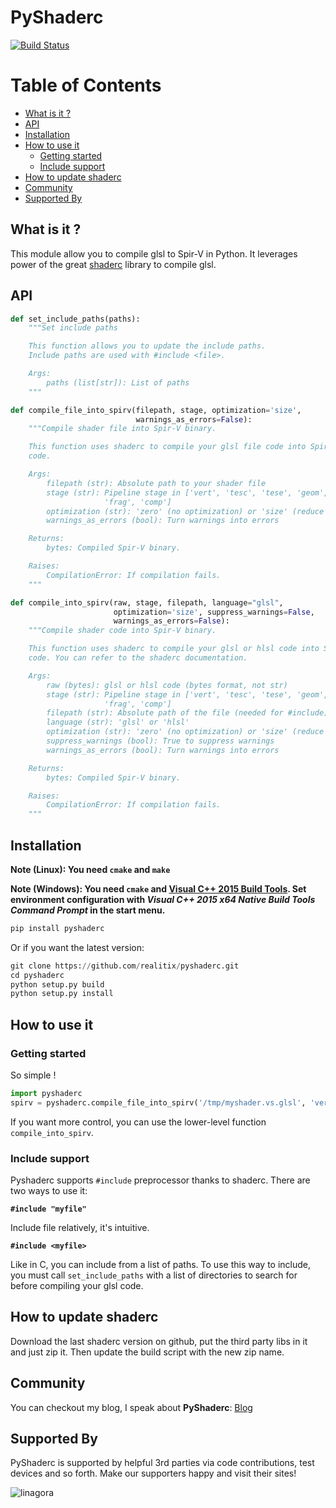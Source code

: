 # PyShaderc

[![Build Status](https://travis-ci.org/realitix/pyshaderc.svg?branch=master)](https://travis-ci.org/realitix/pyshaderc)

Table of Contents
=================

  * [What is it ?](#what-is-it-)
  * [API](#api)
  * [Installation](#installation)
  * [How to use it](#how-to-use-it)
    * [Getting started](#getting-started)
    * [Include support](#include-support)
  * [How to update shaderc](#how-to-update-shaderc)
  * [Community](#community)
  * [Supported By](#supported-by)


## What is it ?

This module allow you to compile glsl to Spir-V in Python.
It leverages power of the great [shaderc](https://github.com/google/shaderc)
library to compile glsl.


## API

```python
def set_include_paths(paths):
    """Set include paths

    This function allows you to update the include paths.
    Include paths are used with #include <file>.

    Args:
        paths (list[str]): List of paths
    """

def compile_file_into_spirv(filepath, stage, optimization='size',
                            warnings_as_errors=False):
    """Compile shader file into Spir-V binary.

    This function uses shaderc to compile your glsl file code into Spir-V
    code.

    Args:
        filepath (str): Absolute path to your shader file
        stage (str): Pipeline stage in ['vert', 'tesc', 'tese', 'geom',
                     'frag', 'comp']
        optimization (str): 'zero' (no optimization) or 'size' (reduce size)
        warnings_as_errors (bool): Turn warnings into errors

    Returns:
        bytes: Compiled Spir-V binary.

    Raises:
        CompilationError: If compilation fails.
    """

def compile_into_spirv(raw, stage, filepath, language="glsl",
                       optimization='size', suppress_warnings=False,
                       warnings_as_errors=False):
    """Compile shader code into Spir-V binary.

    This function uses shaderc to compile your glsl or hlsl code into Spir-V
    code. You can refer to the shaderc documentation.

    Args:
        raw (bytes): glsl or hlsl code (bytes format, not str)
        stage (str): Pipeline stage in ['vert', 'tesc', 'tese', 'geom',
                     'frag', 'comp']
        filepath (str): Absolute path of the file (needed for #include)
        language (str): 'glsl' or 'hlsl'
        optimization (str): 'zero' (no optimization) or 'size' (reduce size)
        suppress_warnings (bool): True to suppress warnings
        warnings_as_errors (bool): Turn warnings into errors

    Returns:
        bytes: Compiled Spir-V binary.

    Raises:
        CompilationError: If compilation fails.
    """
```

## Installation

**Note (Linux): You need `cmake` and `make`**

**Note (Windows): You need `cmake` and [Visual C++ 2015 Build Tools](http://landinghub.visualstudio.com/visual-cpp-build-tools). Set environment configuration with *Visual C++ 2015 x64 Native Build Tools Command Prompt* in the start menu.**

```python
pip install pyshaderc
```

Or if you want the latest version:

```python
git clone https://github.com/realitix/pyshaderc.git
cd pyshaderc
python setup.py build
python setup.py install
```


## How to use it

### Getting started

So simple !

```python
import pyshaderc
spirv = pyshaderc.compile_file_into_spirv('/tmp/myshader.vs.glsl', 'vert')
```

If you want more control, you can use the lower-level function
`compile_into_spirv`.

### Include support

Pyshaderc supports `#include` preprocessor thanks to shaderc.
There are two ways to use it:

**`#include "myfile"`**

Include file relatively, it's intuitive.

**`#include <myfile>`**

Like in C, you can include from a list of paths. To use this way to include,
you must call `set_include_paths` with a list of directories to search for
before compiling your glsl code.


## How to update shaderc

Download the last shaderc version on github, put the third party libs in it
and just zip it. Then update the build script with the new zip name.


## Community

You can checkout my blog, I speak about **PyShaderc**:
[Blog](https://realitix.github.io)

## Supported By

PyShaderc is supported by helpful 3rd parties via code contributions, test devices and so forth.
Make our supporters happy and visit their sites!

![linagora](https://www.linagora.com/sites/all/themes/tux/logo.png)

